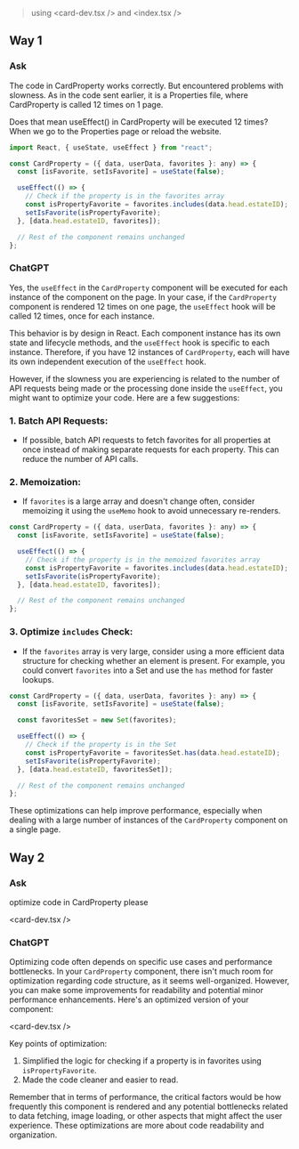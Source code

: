 > using <card-dev.tsx /> and <index.tsx />

## Way 1

### Ask 

The code in CardProperty works correctly.
But encountered problems with slowness. 
As in the code sent earlier, it is a Properties file,
where CardProperty is called 12 times on 1 page.

Does that mean useEffect() in CardProperty will be executed 12 times?
When we go to the Properties page or reload the website.

```js
import React, { useState, useEffect } from "react";

const CardProperty = ({ data, userData, favorites }: any) => {
  const [isFavorite, setIsFavorite] = useState(false);

  useEffect(() => {
    // Check if the property is in the favorites array
    const isPropertyFavorite = favorites.includes(data.head.estateID);
    setIsFavorite(isPropertyFavorite);
  }, [data.head.estateID, favorites]);

  // Rest of the component remains unchanged
};
```

### ChatGPT

Yes, the `useEffect` in the `CardProperty` component will be executed for each instance of the component on the page. In your case, if the `CardProperty` component is rendered 12 times on one page, the `useEffect` hook will be called 12 times, once for each instance.

This behavior is by design in React. Each component instance has its own state and lifecycle methods, and the `useEffect` hook is specific to each instance. Therefore, if you have 12 instances of `CardProperty`, each will have its own independent execution of the `useEffect` hook.

However, if the slowness you are experiencing is related to the number of API requests being made or the processing done inside the `useEffect`, you might want to optimize your code. Here are a few suggestions:

### 1. Batch API Requests:

- If possible, batch API requests to fetch favorites for all properties at once instead of making separate requests for each property. This can reduce the number of API calls.

### 2. Memoization:

- If `favorites` is a large array and doesn't change often, consider memoizing it using the `useMemo` hook to avoid unnecessary re-renders.

```jsx
const CardProperty = ({ data, userData, favorites }: any) => {
  const [isFavorite, setIsFavorite] = useState(false);

  useEffect(() => {
    // Check if the property is in the memoized favorites array
    const isPropertyFavorite = favorites.includes(data.head.estateID);
    setIsFavorite(isPropertyFavorite);
  }, [data.head.estateID, favorites]);

  // Rest of the component remains unchanged
};
```

### 3. Optimize `includes` Check:

- If the `favorites` array is very large, consider using a more efficient data structure for checking whether an element is present. For example, you could convert `favorites` into a Set and use the `has` method for faster lookups.

```jsx
const CardProperty = ({ data, userData, favorites }: any) => {
  const [isFavorite, setIsFavorite] = useState(false);

  const favoritesSet = new Set(favorites);

  useEffect(() => {
    // Check if the property is in the Set
    const isPropertyFavorite = favoritesSet.has(data.head.estateID);
    setIsFavorite(isPropertyFavorite);
  }, [data.head.estateID, favoritesSet]);

  // Rest of the component remains unchanged
};
```

These optimizations can help improve performance, especially when dealing with a large number of instances of the `CardProperty` component on a single page.



## Way 2

### Ask

optimize code in CardProperty please 

<card-dev.tsx />

### ChatGPT

Optimizing code often depends on specific use cases and performance bottlenecks. In your `CardProperty` component, there isn't much room for optimization regarding code structure, as it seems well-organized. However, you can make some improvements for readability and potential minor performance enhancements. Here's an optimized version of your component:

<card-dev.tsx />

Key points of optimization:

1. Simplified the logic for checking if a property is in favorites using `isPropertyFavorite`.
2. Made the code cleaner and easier to read.

Remember that in terms of performance, the critical factors would be how frequently this component is rendered and any potential bottlenecks related to data fetching, image loading, or other aspects that might affect the user experience. These optimizations are more about code readability and organization.
